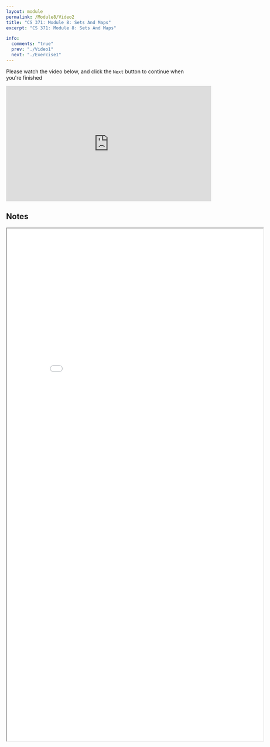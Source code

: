 ```yaml
---
layout: module
permalink: /Module8/Video2
title: "CS 371: Module 8: Sets And Maps"
excerpt: "CS 371: Module 8: Sets And Maps"

info:
  comments: "true"
  prev: "./Video1"
  next: "./Exercise1"
---
```


<p>
Please watch the video below, and click the <code>Next</code> button to continue when you're finished
</p>

<iframe width="560" height="315" src="https://www.youtube.com/embed/mdEXQRYW990" frameborder="0" allow="accelerometer; autoplay; clipboard-write; encrypted-media; gyroscope; picture-in-picture" allowfullscreen></iframe>


<h2>Notes</h2>


<iframe src="../images/Module8/SetsMaps.html" width="700" height="1400"></iframe>